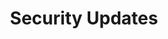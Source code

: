---
sidebar_position: 6
title: "Security Updates"
sidebar_label: "Security Updates"
description: "Maintain system security currency in Debian environments - manage security patches, coordinate vulnerability updates, automate security maintenance, and ensure system protection."
keywords:
  - "debian security updates"
  - "security patches"
  - "vulnerability management"
  - "security maintenance"
  - "system security"
tags:
  - debian
  - security-updates
  - security-patches
  - vulnerability-management
  - security-maintenance
slug: /linux/debian/security/security-updates
---